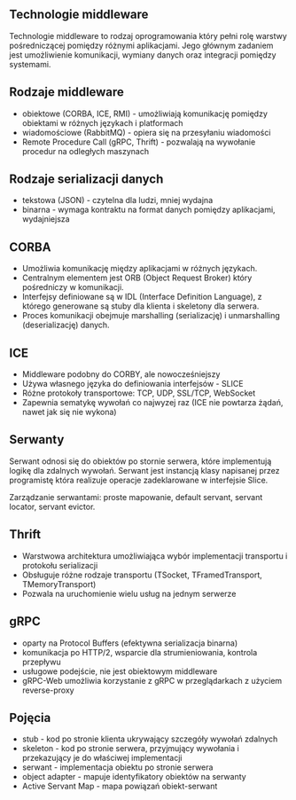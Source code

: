 ## Technologie middleware

Technologie middleware to rodzaj oprogramowania który pełni rolę warstwy pośredniczącej pomiędzy różnymi aplikacjami. Jego głównym zadaniem jest umożliwienie komunikacji, wymiany danych oraz integracji pomiędzy systemami. 

## Rodzaje middleware

- obiektowe (CORBA, ICE, RMI) - umożliwiają komunikację pomiędzy obiektami w różnych językach i platformach
- wiadomościowe (RabbitMQ) - opiera się na przesyłaniu wiadomości
- Remote Procedure Call (gRPC, Thrift) - pozwalają na wywołanie procedur na odległych maszynach

## Rodzaje serializacji danych

- tekstowa (JSON) - czytelna dla ludzi, mniej wydajna
- binarna - wymaga kontraktu na format danych pomiędzy aplikacjami, wydajniejsza

## CORBA

- Umożliwia komunikację między aplikacjami w różnych językach.
- Centralnym elementem jest ORB (Object Request Broker) który pośredniczy w komunikacji. 
- Interfejsy definiowane są w IDL (Interface Definition Language), z którego generowane są stuby dla klienta i skeletony dla serwera.
- Proces komunikacji obejmuje marshalling (serializację) i unmarshalling (deserializację) danych.

## ICE

- Middleware podobny do CORBY, ale nowocześniejszy
- Używa własnego języka do definiowania interfejsów - SLICE
- Różne protokoły transportowe: TCP, UDP, SSL/TCP, WebSocket
- Zapewnia sematykę wywołań co najwyzej raz (ICE nie powtarza żądań, nawet jak się nie wykona)

## Serwanty
Serwant odnosi się do obiektów po stornie serwera, które implementują logikę dla zdalnych wywołań. Serwant jest instancją klasy napisanej przez programistę która realizuje operacje zadeklarowane w interfejsie Slice.

Zarządzanie serwantami: proste mapowanie, default servant, servant locator, servant evictor. 

## Thrift
- Warstwowa architektura umożliwiająca wybór implementacji transportu i protokołu serializacji
- Obsługuje różne rodzaje transportu (TSocket, TFramedTransport, TMemoryTransport)
- Pozwala na uruchomienie wielu usług na jednym serwerze

## gRPC

- oparty na Protocol Buffers (efektywna serializacja binarna)
- komunikacja po HTTP/2, wsparcie dla strumieniowania, kontrola przepływu
- usługowe podejście, nie jest obiektowym middleware
- gRPC-Web umożliwia korzystanie z gRPC w przeglądarkach z użyciem reverse-proxy

## Pojęcia

- stub - kod po stronie klienta ukrywający szczegóły wywołań zdalnych
- skeleton - kod po stronie serwera, przyjmujący wywołania i przekazujący je do właściwej implementacji
- serwant - implementacja obiektu po stronie serwera
- object adapter - mapuje identyfikatory obiektów na serwanty
- Active Servant Map - mapa powiązań obiekt-serwant


